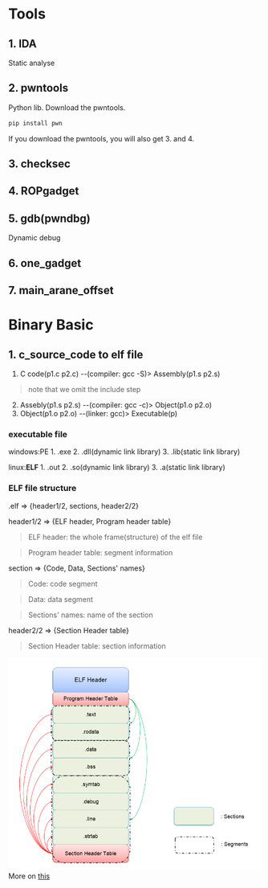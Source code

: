 # Tools

## 1. IDA

Static analyse

## 2. pwntools

Python lib. Download the pwntools.
```zsh
pip install pwn
```
If you download the pwntools, you will also get 3. and 4.

## 3. checksec

## 4. ROPgadget

## 5. gdb(pwndbg)

Dynamic debug

## 6. one_gadget

## 7. main_arane_offset

# Binary Basic

## 1. c_source_code to elf file

1. C code(p1.c p2.c) --(compiler: gcc -S)> Assembly(p1.s p2.s)
> note that we omit the include step

2. Assebly(p1.s p2.s) --(compiler: gcc -c)> Object(p1.o p2.o)
3. Object(p1.o p2.o) --(linker: gcc)> Executable(p)

### executable file

windows:PE
    1. .exe
    2. .dll(dynamic link library)
    3. .lib(static link library)

linux:**ELF**
    1. .out
    2. .so(dynamic link library)
    3. .a(static link library)

### ELF file structure

.elf => {header1/2, sections, header2/2}

header1/2 => {ELF header, Program header table}

> ELF header: the whole frame(structure) of the elf file

> Program header table: segment information

section => {Code, Data, Sections' names}

> Code: code segment

> Data: data segment

> Sections' names:  name of the section

header2/2 => {Section Header table}

> Section Header table: section information 

![elffile.png](./img/elf_file.png)
More on [this](https://luomuxiaoxiao.com/?p=139)






